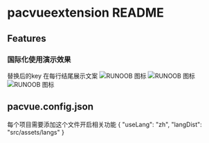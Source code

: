 # pacvueextension README
## Features
### 国际化使用演示效果
替换后的key 在每行结尾展示文案
![RUNOOB 图标](https://github.com/chenglie33/heroAni/raw/HEAD/images/shiyitu1.jpg)
![RUNOOB 图标](https://github.com/chenglie33/heroAni/raw/HEAD/images/1222.gif)
![RUNOOB 图标](https://github.com/chenglie33/heroAni/raw/HEAD/images/caozuo.jpg)

## pacvue.config.json
每个项目需要添加这个文件开启相关功能
{
  "useLang": "zh",
  "langDist": "src/assets/langs"
}